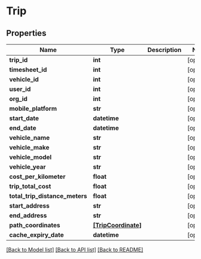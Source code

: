 # Trip

## Properties
Name | Type | Description | Notes
------------ | ------------- | ------------- | -------------
**trip_id** | **int** |  | [optional] 
**timesheet_id** | **int** |  | [optional] 
**vehicle_id** | **int** |  | [optional] 
**user_id** | **int** |  | [optional] 
**org_id** | **int** |  | [optional] 
**mobile_platform** | **str** |  | [optional] 
**start_date** | **datetime** |  | [optional] 
**end_date** | **datetime** |  | [optional] 
**vehicle_name** | **str** |  | [optional] 
**vehicle_make** | **str** |  | [optional] 
**vehicle_model** | **str** |  | [optional] 
**vehicle_year** | **str** |  | [optional] 
**cost_per_kilometer** | **float** |  | [optional] 
**trip_total_cost** | **float** |  | [optional] 
**total_trip_distance_meters** | **float** |  | [optional] 
**start_address** | **str** |  | [optional] 
**end_address** | **str** |  | [optional] 
**path_coordinates** | [**[TripCoordinate]**](TripCoordinate.md) |  | [optional] 
**cache_expiry_date** | **datetime** |  | [optional] 

[[Back to Model list]](../README.md#documentation-for-models) [[Back to API list]](../README.md#documentation-for-api-endpoints) [[Back to README]](../README.md)


